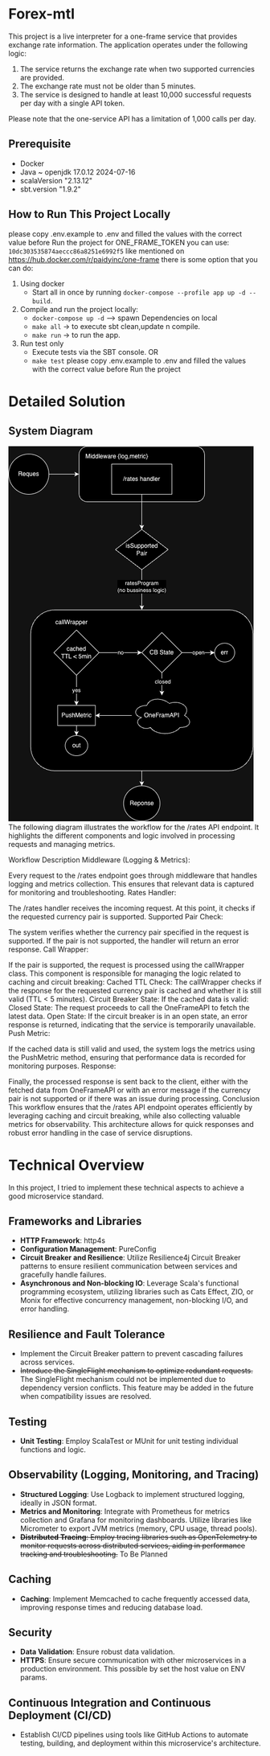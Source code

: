 # Forex-mtl

This project is a live interpreter for a one-frame service that provides exchange rate information. The application operates under the following logic:

1. The service returns the exchange rate when two supported currencies are provided.
2. The exchange rate must not be older than 5 minutes.
3. The service is designed to handle at least 10,000 successful requests per day with a single API token.

Please note that the one-service API has a limitation of 1,000 calls per day.

## Prerequisite
- Docker
- Java ~ openjdk 17.0.12 2024-07-16
- scalaVersion "2.13.12"
- sbt.version "1.9.2"

## How to Run This Project Locally
please copy .env.example to .env and filled the values with the correct value before Run the project
for ONE_FRAME_TOKEN you can use: `10dc303535874aeccc86a8251e6992f5` like mentioned on https://hub.docker.com/r/paidyinc/one-frame
there is some option that you can do: 
1. Using docker
   - Start all in once by running `docker-compose --profile app up -d --build`.
2. Compile and run the project locally:
    - `docker-compose up -d` --> spawn Dependencies on local
    - `make all` -> to execute sbt clean,update n compile.
    - `make run` -> to run the app.
3. Run test only
   - Execute tests via the SBT console.
   OR
   - `make test`
please copy .env.example to .env and filled the values with the correct value before Run the project 


# Detailed Solution
## System Diagram
![local-proxy.drawio.png](local-proxy.drawio.png)
The following diagram illustrates the workflow for the /rates API endpoint. It highlights the different components and logic involved in processing requests and managing metrics.


Workflow Description
Middleware (Logging & Metrics):

Every request to the /rates endpoint goes through middleware that handles logging and metrics collection. This ensures that relevant data is captured for monitoring and troubleshooting.
Rates Handler:

The /rates handler receives the incoming request. At this point, it checks if the requested currency pair is supported.
Supported Pair Check:

The system verifies whether the currency pair specified in the request is supported. If the pair is not supported, the handler will return an error response.
Call Wrapper:

If the pair is supported, the request is processed using the callWrapper class. This component is responsible for managing the logic related to caching and circuit breaking:
Cached TTL Check: The callWrapper checks if the response for the requested currency pair is cached and whether it is still valid (TTL < 5 minutes).
Circuit Breaker State: If the cached data is valid:
Closed State: The request proceeds to call the OneFrameAPI to fetch the latest data.
Open State: If the circuit breaker is in an open state, an error response is returned, indicating that the service is temporarily unavailable.
Push Metric:

If the cached data is still valid and used, the system logs the metrics using the PushMetric method, ensuring that performance data is recorded for monitoring purposes.
Response:

Finally, the processed response is sent back to the client, either with the fetched data from OneFrameAPI or with an error message if the currency pair is not supported or if there was an issue during processing.
Conclusion
This workflow ensures that the /rates API endpoint operates efficiently by leveraging caching and circuit breaking, while also collecting valuable metrics for observability. This architecture allows for quick responses and robust error handling in the case of service disruptions.

# Technical Overview
In this project, I tried to implement these technical aspects to achieve a good microservice standard.
## Frameworks and Libraries
- **HTTP Framework**: http4s
- **Configuration Management**: PureConfig
- **Circuit Breaker and Resilience**: Utilize Resilience4j Circuit Breaker patterns to ensure resilient communication between services and gracefully handle failures.
- **Asynchronous and Non-blocking IO**: Leverage Scala's functional programming ecosystem, utilizing libraries such as Cats Effect, ZIO, or Monix for effective concurrency management, non-blocking I/O, and error handling.

## Resilience and Fault Tolerance
- Implement the Circuit Breaker pattern to prevent cascading failures across services.
- ~~Introduce the SingleFlight mechanism to optimize redundant requests.~~ The SingleFlight mechanism could not be implemented due to dependency version conflicts. This feature may be added in the future when compatibility issues are resolved.

## Testing
- **Unit Testing**: Employ ScalaTest or MUnit for unit testing individual functions and logic.

## Observability (Logging, Monitoring, and Tracing)
- **Structured Logging**: Use Logback to implement structured logging, ideally in JSON format.
- **Metrics and Monitoring**: Integrate with Prometheus for metrics collection and Grafana for monitoring dashboards. Utilize libraries like Micrometer to export JVM metrics (memory, CPU usage, thread pools).
- ~~**Distributed Tracing**: Employ tracing libraries such as OpenTelemetry to monitor requests across distributed services, aiding in performance tracking and troubleshooting.~~ To Be Planned

## Caching
- **Caching**: Implement Memcached to cache frequently accessed data, improving response times and reducing database load.

## Security
- **Data Validation**: Ensure robust data validation.
- **HTTPS**: Ensure secure communication with other microservices in a production environment. This possible by set the host value on ENV params. 

## Continuous Integration and Continuous Deployment (CI/CD)
- Establish CI/CD pipelines using tools like GitHub Actions to automate testing, building, and deployment within this microservice's architecture.
